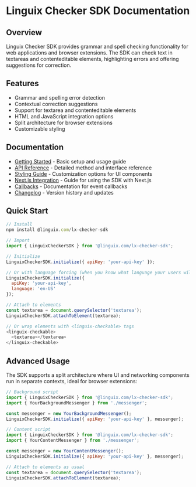# Linguix Checker SDK Documentation

## Overview

Linguix Checker SDK provides grammar and spell checking functionality for web applications and browser extensions. The SDK can check text in textareas and contenteditable elements, highlighting errors and offering suggestions for correction.

## Features

- Grammar and spelling error detection
- Contextual correction suggestions
- Support for textarea and contenteditable elements
- HTML and JavaScript integration options
- Split architecture for browser extensions
- Customizable styling

## Documentation

- [Getting Started](getting-started.md) - Basic setup and usage guide
- [API Reference](api-reference.md) - Detailed method and interface reference
- [Styling Guide](styling.md) - Customization options for UI components
- [Next.js Integration](nextjs.md) - Guide for using the SDK with Next.js
- [Callbacks](callbacks.md) - Documentation for event callbacks
- [Changelog](CHANGELOG.md) - Version history and updates

## Quick Start

```javascript
// Install
npm install @linguix.com/lx-checker-sdk

// Import
import { LinguixCheckerSDK } from '@linguix.com/lx-checker-sdk';

// Initialize
LinguixCheckerSDK.initialize({ apiKey: 'your-api-key' });

// Or with language forcing (when you know what language your users will use)
LinguixCheckerSDK.initialize({ 
  apiKey: 'your-api-key',
  language: 'en-US'
});

// Attach to elements
const textarea = document.querySelector('textarea');
LinguixCheckerSDK.attachToElement(textarea);

// Or wrap elements with <linguix-checkable> tags
<linguix-checkable>
  <textarea></textarea>
</linguix-checkable>
```

## Advanced Usage

The SDK supports a split architecture where UI and networking components run in separate contexts, ideal for browser extensions:

```javascript
// Background script
import { LinguixCheckerSDK } from '@linguix.com/lx-checker-sdk';
import { YourBackgroundMessenger } from './messenger';

const messenger = new YourBackgroundMessenger();
LinguixCheckerSDK.initialize({ apiKey: 'your-api-key' }, messenger);

// Content script
import { LinguixCheckerSDK } from '@linguix.com/lx-checker-sdk';
import { YourContentMessenger } from './messenger';

const messenger = new YourContentMessenger();
LinguixCheckerSDK.initialize({ apiKey: 'your-api-key' }, messenger);

// Attach to elements as usual
const textarea = document.querySelector('textarea');
LinguixCheckerSDK.attachToElement(textarea);
```
